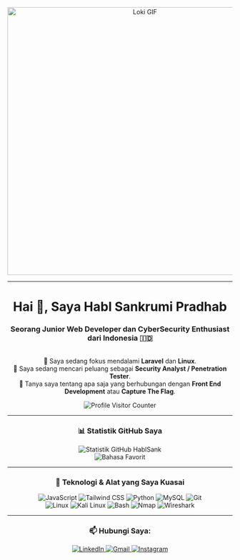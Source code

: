 <p align="center">
  <img src="https://media0.giphy.com/media/v1.Y2lkPTc5MGI3NjExeDRvcDZ5NXdqN25kbzdzMjB6cjZyMm9tNDRqZ3BueDhvNTBwOGgyYiZlcD12MV9pbnRlcm5hbF9naWZfYnlfaWQmY3Q9Zw/VlrRiZAur3jylN2XKT/giphy.gif" alt="Loki GIF" width="600"/>
</p>

---

<h1 align="center">Hai 👋, Saya Habl Sankrumi Pradhab</h1>
<h3 align="center">Seorang Junior Web Developer dan CyberSecurity Enthusiast dari Indonesia 🇮🇩</h3>

<p align="center">
  <br /> 
  🌱 Saya sedang fokus mendalami <b>Laravel</b> dan <b>Linux</b>.
  <br />
  💼 Saya sedang mencari peluang sebagai <b>Security Analyst / Penetration Tester</b>.
  <br />
  💬 Tanya saya tentang apa saja yang berhubungan dengan <b>Front End Development</b> atau <b>Capture The Flag</b>.
</p>
<p align="center">
  <img src="https://komarev.com/ghpvc/?username=HablSank&style=for-the-badge&color=green" alt="Profile Visitor Counter"/>
</p>

---

<h3 align="center">📊 Statistik GitHub Saya</h3>
<p align="center">
  <img align="center" src="https://github-readme-stats.vercel.app/api?username=HablSank&show_icons=true&theme=tokyonight&count_private=true" alt="Statistik GitHub HablSank" />
  <br/>
  <img align="center" src="https://github-readme-stats.vercel.app/api/top-langs/?username=HablSank&layout=compact&theme=tokyonight" alt="Bahasa Favorit" />
</p>

---

<h3 align="center">🔨 Teknologi & Alat yang Saya Kuasai</h3>
<p align="center">
  <img src="https://img.shields.io/badge/JavaScript-F7DF1E?style=for-the-badge&logo=javascript&logoColor=black" alt="JavaScript">
  <img src="https://img.shields.io/badge/Tailwind_CSS-06B6D4?style=for-the-badge&logo=tailwindcss&logoColor=white" alt="Tailwind CSS">
  <img src="https://img.shields.io/badge/Python-3776AB?style=for-the-badge&logo=python&logoColor=white" alt="Python">
  <img src="https://img.shields.io/badge/MySQL-4479A1?style=for-the-badge&logo=mysql&logoColor=white" alt="MySQL">
  <img src="https://img.shields.io/badge/Git-F05032?style=for-the-badge&logo=git&logoColor=white" alt="Git">
  <br/>
  <img src="https://img.shields.io/badge/Linux-FCC624?style=for-the-badge&logo=linux&logoColor=black" alt="Linux">
  <img src="https://img.shields.io/badge/Kali_Linux-557C94?style=for-the-badge&logo=kalilinux&logoColor=white" alt="Kali Linux">
  <img src="https://img.shields.io/badge/GNU_Bash-4EAA25?style=for-the-badge&logo=gnubash&logoColor=white" alt="Bash">
  <img src="https://img.shields.io/badge/Nmap-794056?style=for-the-badge&logo=nmap&logoColor=white" alt="Nmap">
  <img src="https://img.shields.io/badge/Wireshark-1679A8?style=for-the-badge&logo=wireshark&logoColor=white" alt="Wireshark">
</p>

---

<h3 align="center">📫 Hubungi Saya:</h3>
<p align="center">
  <a href="https://www.linkedin.com/in/habl-sankrumi-pradhab-32588a354" target="_blank">
    <img src="https://img.shields.io/badge/LinkedIn-0077B5?style=for-the-badge&logo=linkedin&logoColor=white" alt="LinkedIn">
  </a>
  <a href="mailto:hablsankrumipradhab@gmail.com" target="_blank">
    <img src="https://img.shields.io/badge/Gmail-D14836?style=for-the-badge&logo=gmail&logoColor=white" alt="Gmail">
  </a>
  <a href="https://instagram.com/hablsank" target="_blank">
    <img src="https://img.shields.io/badge/Instagram-E4405F?style=for-the-badge&logo=instagram&logoColor=white" alt="Instagram">
  </a>
</p>
